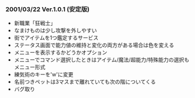 
### 2001/03/22 Ver.1.0.1 (安定版)

 - 新職業「狂戦士」
 - なまけものは少し攻撃を外しやすい
 - 街でアイテムを1つ鑑定するサービス
 - ステータス画面で能力値の維持と変化の両方がある場合は色を変える
 - メニューを表示するかどうかオプション
 - メニューでコマンド選択したときはアイテム/魔法/超能力/特殊能力の選択もメニュー形式
 - 練気術のキーを'w'に変更
 - 名前つきペットは3マスまで離れていても次の階についてくる
 - バグ取り


